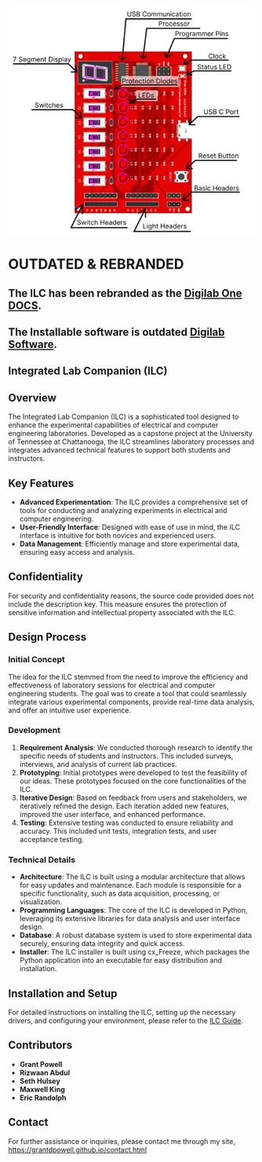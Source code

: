 

![ILC board](https://github.com/GrantDPowell/Integrated-Lab-Companion/blob/main/Images/Thumbnail.png)

# OUTDATED & REBRANDED 

## The ILC has been rebranded as the [Digilab One DOCS](https://docs.parleii.com/about/aboutus).

## The Installable software is outdated [Digilab Software](https://digilab-one.parleii.com).

## Integrated Lab Companion (ILC)

## Overview

The Integrated Lab Companion (ILC) is a sophisticated tool designed to enhance the experimental capabilities of electrical and computer engineering laboratories. Developed as a capstone project at the University of Tennessee at Chattanooga, the ILC streamlines laboratory processes and integrates advanced technical features to support both students and instructors.

## Key Features

- **Advanced Experimentation**: The ILC provides a comprehensive set of tools for conducting and analyzing experiments in electrical and computer engineering.
- **User-Friendly Interface**: Designed with ease of use in mind, the ILC interface is intuitive for both novices and experienced users.
- **Data Management**: Efficiently manage and store experimental data, ensuring easy access and analysis.

## Confidentiality

For security and confidentiality reasons, the source code provided does not include the description key. This measure ensures the protection of sensitive information and intellectual property associated with the ILC.

## Design Process

### Initial Concept

The idea for the ILC stemmed from the need to improve the efficiency and effectiveness of laboratory sessions for electrical and computer engineering students. The goal was to create a tool that could seamlessly integrate various experimental components, provide real-time data analysis, and offer an intuitive user experience.

### Development

1. **Requirement Analysis**: We conducted thorough research to identify the specific needs of students and instructors. This included surveys, interviews, and analysis of current lab practices.
2. **Prototyping**: Initial prototypes were developed to test the feasibility of our ideas. These prototypes focused on the core functionalities of the ILC.
3. **Iterative Design**: Based on feedback from users and stakeholders, we iteratively refined the design. Each iteration added new features, improved the user interface, and enhanced performance.
4. **Testing**: Extensive testing was conducted to ensure reliability and accuracy. This included unit tests, integration tests, and user acceptance testing.

### Technical Details

- **Architecture**: The ILC is built using a modular architecture that allows for easy updates and maintenance. Each module is responsible for a specific functionality, such as data acquisition, processing, or visualization.
- **Programming Languages**: The core of the ILC is developed in Python, leveraging its extensive libraries for data analysis and user interface design.
- **Database**: A robust database system is used to store experimental data securely, ensuring data integrity and quick access.
- **Installer**: The ILC installer is built using cx_Freeze, which packages the Python application into an executable for easy distribution and installation.

## Installation and Setup

For detailed instructions on installing the ILC, setting up the necessary drivers, and configuring your environment, please refer to the [ILC Guide](https://cpen.vesulo.com/guides/v1).

## Contributors

- **Grant Powell**
- **Rizwaan Abdul**
- **Seth Hulsey**
- **Maxwell King**
- **Eric Randolph**

## Contact

For further assistance or inquiries, please contact me through my site, https://grantdpowell.github.io/contact.html
